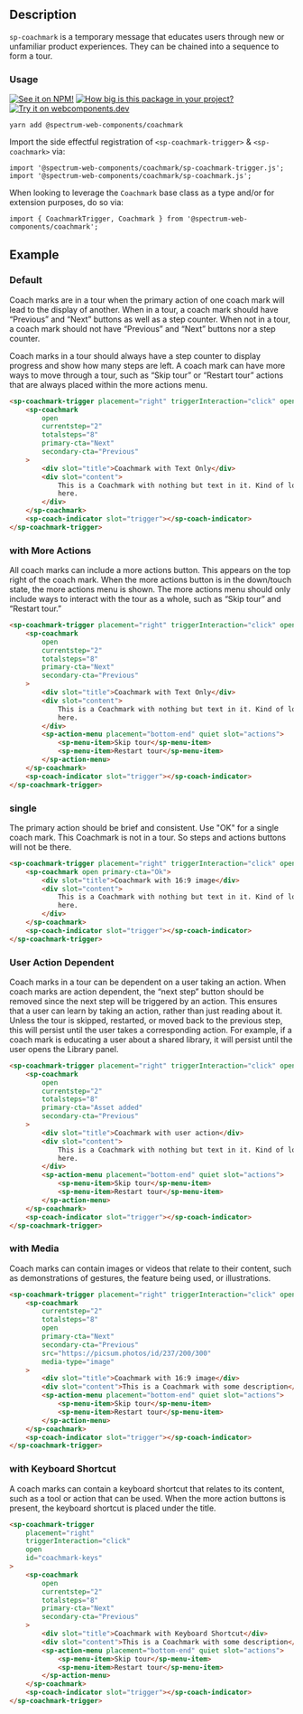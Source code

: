 ## Description

`sp-coachmark` is a temporary message that educates users through new or unfamiliar product experiences. They can be chained into a sequence to form a tour.

### Usage

[![See it on NPM!](https://img.shields.io/npm/v/@spectrum-web-components/coachmark?style=for-the-badge)](https://www.npmjs.com/package/@spectrum-web-components/coachmark)
[![How big is this package in your project?](https://img.shields.io/bundlephobia/minzip/@spectrum-web-components/coachmark?style=for-the-badge)](https://bundlephobia.com/result?p=@spectrum-web-components/coachmark)
[![Try it on webcomponents.dev](https://img.shields.io/badge/Try%20it%20on-webcomponents.dev-green?style=for-the-badge)](https://webcomponents.dev/edit/collection/fO75441E1Q5ZlI0e9pgq/Z611FV1zeF0CLBLVHNFY/src/index.ts)

```
yarn add @spectrum-web-components/coachmark
```

Import the side effectful registration of `<sp-coachmark-trigger>` & `<sp-coachmark>` via:

```
import '@spectrum-web-components/coachmark/sp-coachmark-trigger.js';
import '@spectrum-web-components/coachmark/sp-coachmark.js';

```

When looking to leverage the `Coachmark` base class as a type and/or for extension purposes, do so via:

```
import { CoachmarkTrigger, Coachmark } from '@spectrum-web-components/coachmark';
```

## Example

### Default

Coach marks are in a tour when the primary action of one coach mark will lead to the display of another. When in a tour, a coach mark should have “Previous” and “Next” buttons as well as a step counter. When not in a tour, a coach mark should not have “Previous” and “Next” buttons nor a step counter.

Coach marks in a tour should always have a step counter to display progress and show how many steps are left. A coach mark can have more ways to move through a tour, such as “Skip tour” or “Restart tour” actions that are always placed within the more actions menu.

```html
<sp-coachmark-trigger placement="right" triggerInteraction="click" open>
    <sp-coachmark
        open
        currentstep="2"
        totalsteps="8"
        primary-cta="Next"
        secondary-cta="Previous"
    >
        <div slot="title">Coachmark with Text Only</div>
        <div slot="content">
            This is a Coachmark with nothing but text in it. Kind of lonely in
            here.
        </div>
    </sp-coachmark>
    <sp-coach-indicator slot="trigger"></sp-coach-indicator>
</sp-coachmark-trigger>
```

### with More Actions

All coach marks can include a more actions button. This appears on the top right of the coach mark. When the more actions button is in the down/touch state, the more actions menu is shown. The more actions menu should only include ways to interact with the tour as a whole, such as “Skip tour” and “Restart tour.”

```html
<sp-coachmark-trigger placement="right" triggerInteraction="click" open>
    <sp-coachmark
        open
        currentstep="2"
        totalsteps="8"
        primary-cta="Next"
        secondary-cta="Previous"
    >
        <div slot="title">Coachmark with Text Only</div>
        <div slot="content">
            This is a Coachmark with nothing but text in it. Kind of lonely in
            here.
        </div>
        <sp-action-menu placement="bottom-end" quiet slot="actions">
            <sp-menu-item>Skip tour</sp-menu-item>
            <sp-menu-item>Restart tour</sp-menu-item>
        </sp-action-menu>
    </sp-coachmark>
    <sp-coach-indicator slot="trigger"></sp-coach-indicator>
</sp-coachmark-trigger>
```

### single

The primary action should be brief and consistent. Use "OK" for a single coach mark. This Coachmark is not in a tour. So steps and actions buttons will not be there.

```html
<sp-coachmark-trigger placement="right" triggerInteraction="click" open>
    <sp-coachmark open primary-cta="Ok">
        <div slot="title">Coachmark with 16:9 image</div>
        <div slot="content">
            This is a Coachmark with nothing but text in it. Kind of lonely in
            here.
        </div>
    </sp-coachmark>
    <sp-coach-indicator slot="trigger"></sp-coach-indicator>
</sp-coachmark-trigger>
```

### User Action Dependent

Coach marks in a tour can be dependent on a user taking an action. When coach marks are action dependent, the “next step” button should be removed since the next step will be triggered by an action. This ensures that a user can learn by taking an action, rather than just reading about it. Unless the tour is skipped, restarted, or moved back to the previous step, this will persist until the user takes a corresponding action. For example, if a coach mark is educating a user about a shared library, it will persist until the user opens the Library panel.

```html
<sp-coachmark-trigger placement="right" triggerInteraction="click" open>
    <sp-coachmark
        open
        currentstep="2"
        totalsteps="8"
        primary-cta="Asset added"
        secondary-cta="Previous"
    >
        <div slot="title">Coachmark with user action</div>
        <div slot="content">
            This is a Coachmark with nothing but text in it. Kind of lonely in
            here.
        </div>
        <sp-action-menu placement="bottom-end" quiet slot="actions">
            <sp-menu-item>Skip tour</sp-menu-item>
            <sp-menu-item>Restart tour</sp-menu-item>
        </sp-action-menu>
    </sp-coachmark>
    <sp-coach-indicator slot="trigger"></sp-coach-indicator>
</sp-coachmark-trigger>
```

### with Media

Coach marks can contain images or videos that relate to their content, such as demonstrations of gestures, the feature being used, or illustrations.

```html
<sp-coachmark-trigger placement="right" triggerInteraction="click" open>
    <sp-coachmark
        currentstep="2"
        totalsteps="8"
        open
        primary-cta="Next"
        secondary-cta="Previous"
        src="https://picsum.photos/id/237/200/300"
        media-type="image"
    >
        <div slot="title">Coachmark with 16:9 image</div>
        <div slot="content">This is a Coachmark with some description</div>
        <sp-action-menu placement="bottom-end" quiet slot="actions">
            <sp-menu-item>Skip tour</sp-menu-item>
            <sp-menu-item>Restart tour</sp-menu-item>
        </sp-action-menu>
    </sp-coachmark>
    <sp-coach-indicator slot="trigger"></sp-coach-indicator>
</sp-coachmark-trigger>
```

### with Keyboard Shortcut

A coach marks can contain a keyboard shortcut that relates to its content, such as a tool or action that can be used. When the more action buttons is present, the keyboard shortcut is placed under the title.

```html
<sp-coachmark-trigger
    placement="right"
    triggerInteraction="click"
    open
    id="coachmark-keys"
>
    <sp-coachmark
        open
        currentstep="2"
        totalsteps="8"
        primary-cta="Next"
        secondary-cta="Previous"
    >
        <div slot="title">Coachmark with Keyboard Shortcut</div>
        <div slot="content">This is a Coachmark with some description</div>
        <sp-action-menu placement="bottom-end" quiet slot="actions">
            <sp-menu-item>Skip tour</sp-menu-item>
            <sp-menu-item>Restart tour</sp-menu-item>
        </sp-action-menu>
    </sp-coachmark>
    <sp-coach-indicator slot="trigger"></sp-coach-indicator>
</sp-coachmark-trigger>
```

<script type="module">
    const initCoachMark = () => {
        const coachmark = document.querySelector('sp-coachmark-trigger');
        coachmark.modifierKeys = ['⇧ Shift', '⌘']
        return coachmark
    };
    customElements.whenDefined('sp-coachmark-trigger').then(() => {
        initCoachMark();
    });
</script>
